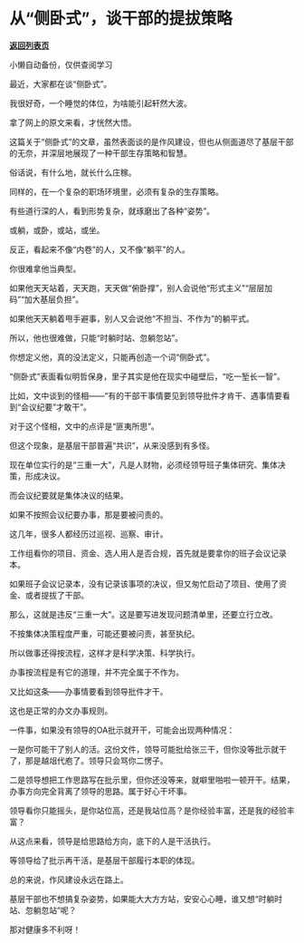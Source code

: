 # 从“侧卧式”，谈干部的提拔策略

[**返回列表页**](/gzh/费曼的小茶馆)

小懒自动备份，仅供查阅学习

最近，大家都在谈“侧卧式”。

  

我很好奇，一个睡觉的体位，为啥能引起轩然大波。

  

拿了网上的原文来看，才恍然大悟。

  

这篇关于“侧卧式”的文章，虽然表面谈的是作风建设，但也从侧面道尽了基层干部的无奈，并深层地展现了一种干部生存策略和智慧。

  

俗话说，有什么地，就长什么庄稼。

  

同样的，在一个复杂的职场环境里，必须有复杂的生存策略。

  

有些道行深的人，看到形势复杂，就琢磨出了各种“姿势”。

  

或躺，或卧，或站，或坐。

  

反正，看起来不像“内卷”的人，又不像“躺平”的人。

  

你很难拿他当典型。

  

如果他天天站着，天天跑，天天做“俯卧撑”，别人会说他“形式主义”“层层加码”“加大基层负担”。

  

如果他天天躺着甩手避事，别人又会说他“不担当、不作为”的躺平式。

  

所以，他也很难做，只能“时躺时站、忽躺忽站”。

  

你想定义他，真的没法定义，只能再创造一个词“侧卧式”。

  

“侧卧式”表面看似明哲保身，里子其实是他在现实中碰壁后，“吃一堑长一智”。

  

比如，文中谈到的怪相——“有的干部干事情要见到领导批件才肯干、遇事情要看到“会议纪要”才敢干”。

  

对于这个怪相，文中的点评是“匪夷所思”。

  

但这个现象，是基层干部普遍“共识”，从来没感到有多怪。

  

现在单位实行的是“三重一大”，凡是人财物，必须经领导班子集体研究、集体决策，形成决议。

  

而会议纪要就是集体决议的结果。

  

如果不按照会议纪要办事，那是要被问责的。

  

这几年，很多人都经历过巡视、巡察、审计。

  

工作组看你的项目、资金、选人用人是否合规，首先就是要拿你的班子会议记录本。

  

如果班子会议记录本，没有记录该事项的决议，但又匆忙启动了项目、使用了资金、或者提拔了干部。

  

那么，这就是违反“三重一大”。这是要写进发现问题清单里，还要立行立改。

  

不按集体决策程度严重，可能还要被问责，甚至执纪。

  

所以做事还得按流程，这样才是科学决策、科学执行。

  

办事按流程是有它的道理，并不完全属于不作为。

  

又比如这条——办事情要看到领导批件才干。

  

这也是正常的办文办事规则。

  

一件事，如果没有领导的OA批示就开干，可能会出现两种情况：

  

一是你可能干了别人的活。这份文件，领导可能批给张三干，但你没等批示就干了，那是越俎代庖了。领导只会骂你二愣子。

  

二是领导想把工作思路写在批示里，但你还没等来，就噼里啪啦一顿开干。结果，办事方向完全背离了领导的思路。属于好心干坏事。

  

领导看你只能摇头，是你站位高，还是我站位高？是你经验丰富，还是我的经验丰富？

  

从这点来看，领导是给思路给方向，底下的人是干活执行。

  

等领导给了批示再干活，是基层干部履行本职的体现。

  

总的来说，作风建设永远在路上。

  

基层干部也不想搞复杂姿势，如果能大大方方站，安安心心睡，谁又想“时躺时站、忽躺忽站”呢？

  

那对健康多不利呀！

